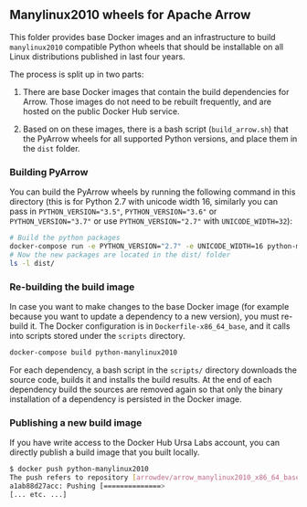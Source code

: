 <!---
  Licensed to the Apache Software Foundation (ASF) under one
  or more contributor license agreements.  See the NOTICE file
  distributed with this work for additional information
  regarding copyright ownership.  The ASF licenses this file
  to you under the Apache License, Version 2.0 (the
  "License"); you may not use this file except in compliance
  with the License.  You may obtain a copy of the License at

    http://www.apache.org/licenses/LICENSE-2.0

  Unless required by applicable law or agreed to in writing,
  software distributed under the License is distributed on an
  "AS IS" BASIS, WITHOUT WARRANTIES OR CONDITIONS OF ANY
  KIND, either express or implied.  See the License for the
  specific language governing permissions and limitations
  under the License.
-->

## Manylinux2010 wheels for Apache Arrow

This folder provides base Docker images and an infrastructure to build
`manylinux2010` compatible Python wheels that should be installable on all
Linux distributions published in last four years.

The process is split up in two parts:

1. There are base Docker images that contain the build dependencies for
   Arrow.  Those images do not need to be rebuilt frequently, and are hosted
   on the public Docker Hub service.

2. Based on on these images, there is a bash script (`build_arrow.sh`) that
   the PyArrow wheels for all supported Python versions, and place them
   in the `dist` folder.

### Building PyArrow

You can build the PyArrow wheels by running the following command in this
directory (this is for Python 2.7 with unicode width 16, similarly you can pass
in `PYTHON_VERSION="3.5"`, `PYTHON_VERSION="3.6"` or `PYTHON_VERSION="3.7"` or
use `PYTHON_VERSION="2.7"` with `UNICODE_WIDTH=32`):

```bash
# Build the python packages
docker-compose run -e PYTHON_VERSION="2.7" -e UNICODE_WIDTH=16 python-manylinux2010
# Now the new packages are located in the dist/ folder
ls -l dist/
```

### Re-building the build image

In case you want to make changes to the base Docker image (for example because
you want to update a dependency to a new version), you must re-build it.
The Docker configuration is in `Dockerfile-x86_64_base`, and it calls into
scripts stored under the `scripts` directory.

```bash
docker-compose build python-manylinux2010
```

For each dependency, a bash script in the `scripts/` directory downloads the
source code, builds it and installs the build results.  At the end of each
dependency build the sources are removed again so that only the binary
installation of a dependency is persisted in the Docker image.

### Publishing a new build image

If you have write access to the Docker Hub Ursa Labs account, you can directly
publish a build image that you built locally.

```bash
$ docker push python-manylinux2010
The push refers to repository [arrowdev/arrow_manylinux2010_x86_64_base]
a1ab88d27acc: Pushing [==============>                                    ]  492.5MB/1.645GB
[... etc. ...]
```
